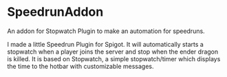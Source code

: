 # SpeedrunAddon
An addon for Stopwatch Plugin to make an automation for speedruns.

I made a little Speedrun Plugin for Spigot. It will automatically starts a stopwatch when a player joins the server and stop when the ender dragon is killed. It is based on Stopwatch, a simple stopwatch/timer which displays the time to the hotbar with customizable messages.
